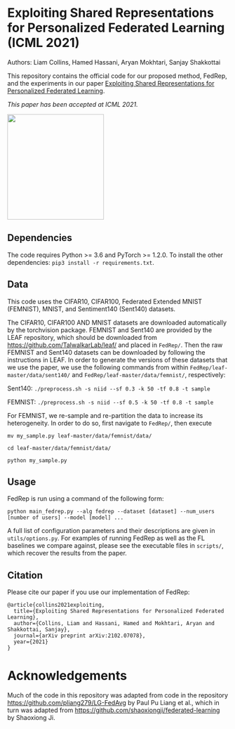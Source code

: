 # Exploiting Shared Representations for Personalized Federated Learning (ICML 2021)

Authors: Liam Collins, Hamed Hassani, Aryan Mokhtari, Sanjay Shakkottai

This repository contains the official code for our proposed method, FedRep, and the experiments in our paper [Exploiting Shared Representations for Personalized Federated Learning](https://arxiv.org/pdf/2102.07078.pdf).

*This paper has been accepted at ICML 2021.*

<p>
    <img src="/FedRep/schematic.png" width="220" height="240" />
</p>

## Dependencies

The code requires Python >= 3.6 and PyTorch >= 1.2.0. To install the other dependencies: `pip3 install -r requirements.txt`.

## Data

This code uses the CIFAR10, CIFAR100, Federated Extended MNIST (FEMNIST), MNIST, and Sentiment140 (Sent140) datasets.

The CIFAR10, CIFAR100 AND MNIST datasets are downloaded automatically by the torchvision package. 
FEMNIST and Sent140 are provided by the LEAF repository, which should be downloaded from https://github.com/TalwalkarLab/leaf/ and placed in `FedRep/`. 
Then the raw FEMNIST and Sent140 datasets can be downloaded by following the instructions in LEAF. 
In order to generate the versions of these datasets that we use the paper, we use the following commands from within `FedRep/leaf-master/data/sent140/` and `FedRep/leaf-master/data/femnist/`, respectively:

Sent140: `./preprocess.sh -s niid --sf 0.3 -k 50 -tf 0.8 -t sample`

FEMNIST: `./preprocess.sh -s niid --sf 0.5 -k 50 -tf 0.8 -t sample`

For FEMNIST, we re-sample and re-partition the data to increase its heterogeneity. In order to do so, first navigate to `FedRep/`, then execute 

`mv my_sample.py leaf-master/data/femnist/data/`

`cd leaf-master/data/femnist/data/`

`python my_sample.py`

## Usage

FedRep is run using a command of the following form:

`python main_fedrep.py --alg fedrep --dataset [dataset] --num_users [number of users] --model [model] ...`

A full list of configuration parameters and their descriptions are given in `utils/options.py`.
For examples of running FedRep as well as the FL baselines we compare against, please see the executable files in `scripts/`, which recover the results from the paper.

## Citation

Please cite our paper if you use our implementation of FedRep:

```
@article{collins2021exploiting,
  title={Exploiting Shared Representations for Personalized Federated Learning},
  author={Collins, Liam and Hassani, Hamed and Mokhtari, Aryan and Shakkottai, Sanjay},
  journal={arXiv preprint arXiv:2102.07078},
  year={2021}
}
```

# Acknowledgements

Much of the code in this repository was adapted from code in the repository https://github.com/pliang279/LG-FedAvg by Paul Pu Liang et al., which in turn was adapted from https://github.com/shaoxiongji/federated-learning by Shaoxiong Ji. 

